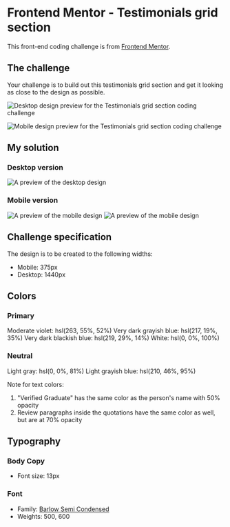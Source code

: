 # Frontend Mentor - Testimonials grid section



This front-end coding challenge is from [Frontend Mentor](https://www.frontendmentor.io).

## The challenge

Your challenge is to build out this testimonials grid section and get it looking as close to the design as possible.



![Desktop design preview for the Testimonials grid section coding challenge](./screenshots/challenge_desktop.jpg)

![Mobile design preview for the Testimonials grid section coding challenge](./screenshots/challenge_mobile.jpg)

## My solution

### Desktop version

![A preview of the desktop design](./screenshots/desktop_1.jpg)

### Mobile version

![A preview of the mobile design](./screenshots/solution_1.jpg)
![A preview of the mobile design](./screenshots/solution_2.jpg)

## Challenge specification

The design is to be created to the following widths:

- Mobile: 375px
- Desktop: 1440px

## Colors

### Primary

Moderate violet: hsl(263, 55%, 52%)
Very dark grayish blue: hsl(217, 19%, 35%)
Very dark blackish blue: hsl(219, 29%, 14%)
White: hsl(0, 0%, 100%)

### Neutral

Light gray: hsl(0, 0%, 81%)
Light grayish blue: hsl(210, 46%, 95%)

Note for text colors:

1. "Verified Graduate" has the same color as the person's name with 50% opacity
2. Review paragraphs inside the quotations have the same color as well, but are at 70% opacity

## Typography

### Body Copy

- Font size: 13px

### Font

- Family: [Barlow Semi Condensed](https://fonts.google.com/specimen/Barlow+Semi+Condensed)
- Weights: 500, 600
